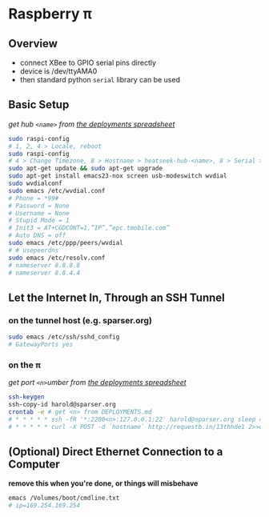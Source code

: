 # Raspberry π


## Overview
- connect XBee to GPIO serial pins directly
- device is /dev/ttyAMA0
- then standard python `serial` library can be used


## Basic Setup
*get hub `<name>` from [the deployments spreadsheet](https://docs.google.com/spreadsheets/d/1yk-R_rF-0QqRmxfcSnsiBipPfZUVG2DtNUoTY1Ut6RI/edit)*
```sh
sudo raspi-config
# 1, 2, 4 > Locale, reboot
sudo raspi-config
# 4 > Change Timezone, 8 > Hostname > heatseek-hub-<name>, 8 > Serial > Off, reboot
sudo apt-get update && sudo apt-get upgrade
sudo apt-get install emacs23-nox screen usb-modeswitch wvdial
sudo wvdialconf
sudo emacs /etc/wvdial.conf
# Phone = *99#
# Password = None
# Username = None
# Stupid Mode = 1
# Init3 = AT+CGDCONT=1,”IP”,”epc.tmobile.com”
# Auto DNS = off
sudo emacs /etc/ppp/peers/wvdial
# # usepeerdns
sudo emacs /etc/resolv.conf
# nameserver 8.8.8.8
# nameserver 8.8.4.4
```


## Let the Internet In, Through an SSH Tunnel

### on the tunnel host (e.g. sparser.org)
```sh
sudo emacs /etc/ssh/sshd_config
# GatewayPorts yes
```

### on the π
*get port `<n>`umber from [the deployments spreadsheet](https://docs.google.com/spreadsheets/d/1yk-R_rF-0QqRmxfcSnsiBipPfZUVG2DtNUoTY1Ut6RI/edit)*
```sh
ssh-keygen
ssh-copy-id harold@sparser.org
crontab -e # get <n> from DEPLOYMENTS.md
# * * * * * ssh -fR '*:2200<n>:127.0.0.1:22' harold@sparser.org sleep 45 2>>cron-log.txt
# * * * * * curl -X POST -d `hostname` http://requestb.in/13thhde1 2>>cron-log.txt
```


## (Optional) Direct Ethernet Connection to a Computer
**remove this when you're done, or things will misbehave**
```sh
emacs /Volumes/boot/cmdline.txt
# ip=169.254.169.254
```

